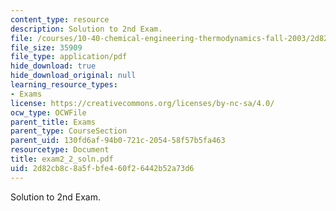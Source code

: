 ```yaml
---
content_type: resource
description: Solution to 2nd Exam.
file: /courses/10-40-chemical-engineering-thermodynamics-fall-2003/2d82cb8c8a5fbfe460f26442b52a73d6_exam2_2_soln.pdf
file_size: 35909
file_type: application/pdf
hide_download: true
hide_download_original: null
learning_resource_types:
- Exams
license: https://creativecommons.org/licenses/by-nc-sa/4.0/
ocw_type: OCWFile
parent_title: Exams
parent_type: CourseSection
parent_uid: 130fd6af-94b0-721c-2054-58f57b5fa463
resourcetype: Document
title: exam2_2_soln.pdf
uid: 2d82cb8c-8a5f-bfe4-60f2-6442b52a73d6
---
```

Solution to 2nd Exam.